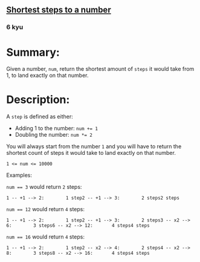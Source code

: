 <h2><a href=https://www.codewars.com/kata/5cd4aec6abc7260028dcd942/train/javascript target="_blank">Shortest steps to a number</a></h2><h3>6 kyu</h3><h1 id="summary">Summary:</h1><p>Given a number, <code>num</code>, return the shortest amount of <code>steps</code> it would take from 1, to land exactly on that number.</p><h1 id="description">Description:</h1><p>A <code>step</code> is defined as either:</p><ul><li>Adding 1 to the number: <code>num += 1</code></li><li>Doubling the number: <code>num *= 2</code></li></ul><p>You will always start from the number <code>1</code> and you will have to return the shortest count of steps it would take to land exactly on that number.</p><p><code>1 &lt;= num &lt;= 10000</code></p><p>Examples:</p><p><code>num == 3</code> would return <code>2</code> steps:</p><pre><code>1 -- +1 --&gt; 2:        1 step2 -- +1 --&gt; 3:        2 steps2 steps</code></pre><p><code>num == 12</code> would return <code>4</code> steps:</p><pre><code>1 -- +1 --&gt; 2:        1 step2 -- +1 --&gt; 3:        2 steps3 -- x2 --&gt; 6:        3 steps6 -- x2 --&gt; 12:       4 steps4 steps</code></pre><p><code>num == 16</code> would return <code>4</code> steps:</p><pre><code>1 -- +1 --&gt; 2:        1 step2 -- x2 --&gt; 4:        2 steps4 -- x2 --&gt; 8:        3 steps8 -- x2 --&gt; 16:       4 steps4 steps</code></pre>
